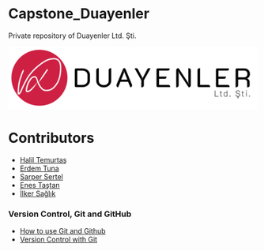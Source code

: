 ﻿# Capstone_Duayenler
Private repository of Duayenler Ltd. Şti.

![Alt text](logos/logo3.png?raw=true "Title")

# Contributors
* [Halil Temurtaş](https://github.com/temurtas)
* [Erdem Tuna](https://github.com/erdemtuna)
* [Sarper Sertel](https://github.com/Kriyusxxx)
* [Enes Taştan](https://github.com/enestastan)
* [İlker Sağlık](https://github.com/)


### Version Control, Git and GitHub
* [How to use Git and Github](https://www.udacity.com/course/how-to-use-git-and-github--ud775)
* [Version Control with Git](https://www.udacity.com/course/version-control-with-git--ud123)
